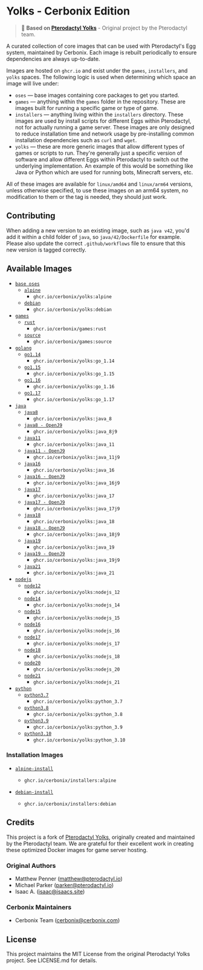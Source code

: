 # Yolks - Cerbonix Edition

> 🎯 **Based on [Pterodactyl Yolks](https://github.com/Cerbonix/yolks)** - Original project by the Pterodactyl team.

A curated collection of core images that can be used with Pterodactyl's Egg system, maintained by Cerbonix. Each image is rebuilt
periodically to ensure dependencies are always up-to-date.

Images are hosted on `ghcr.io` and exist under the `games`, `installers`, and `yolks` spaces. The following logic
is used when determining which space an image will live under:

* `oses` — base images containing core packages to get you started.
* `games` — anything within the `games` folder in the repository. These are images built for running a specific game
or type of game.
* `installers` — anything living within the `installers` directory. These images are used by install scripts for different
Eggs within Pterodactyl, not for actually running a game server. These images are only designed to reduce installation time
and network usage by pre-installing common installation dependencies such as `curl` and `wget`.
* `yolks` — these are more generic images that allow different types of games or scripts to run. They're generally just
a specific version of software and allow different Eggs within Pterodactyl to switch out the underlying implementation. An
example of this would be something like Java or Python which are used for running bots, Minecraft servers, etc.

All of these images are available for `linux/amd64` and `linux/arm64` versions, unless otherwise specified, to use
these images on an arm64 system, no modification to them or the tag is needed, they should just work.

## Contributing

When adding a new version to an existing image, such as `java v42`, you'd add it within a child folder of `java`, so
`java/42/Dockerfile` for example. Please also update the correct `.github/workflows` file to ensure that this new version
is tagged correctly.

## Available Images

* [`base oses`](https://github.com/Cerbonix/yolks/tree/master/oses)
  * [`alpine`](https://github.com/Cerbonix/yolks/tree/master/oses/alpine)
    * `ghcr.io/cerbonix/yolks:alpine`
  * [`debian`](https://github.com/Cerbonix/yolks/tree/master/oses/debian)
    * `ghcr.io/cerbonix/yolks:debian`
* [`games`](https://github.com/Cerbonix/yolks/tree/master/games)
  * [`rust`](https://github.com/Cerbonix/yolks/tree/master/games/rust)
    * `ghcr.io/cerbonix/games:rust`
  * [`source`](https://github.com/Cerbonix/yolks/tree/master/games/source)
    * `ghcr.io/cerbonix/games:source`
* [`golang`](https://github.com/Cerbonix/yolks/tree/master/go)
  * [`go1.14`](https://github.com/Cerbonix/yolks/tree/master/go/1.14)
    * `ghcr.io/cerbonix/yolks:go_1.14`
  * [`go1.15`](https://github.com/Cerbonix/yolks/tree/master/go/1.15)
    * `ghcr.io/cerbonix/yolks:go_1.15`
  * [`go1.16`](https://github.com/Cerbonix/yolks/tree/master/go/1.16)
    * `ghcr.io/cerbonix/yolks:go_1.16`
  * [`go1.17`](https://github.com/Cerbonix/yolks/tree/master/go/1.17)
    * `ghcr.io/cerbonix/yolks:go_1.17`
* [`java`](https://github.com/Cerbonix/yolks/tree/master/java)
  * [`java8`](https://github.com/Cerbonix/yolks/tree/master/java/8)
    * `ghcr.io/cerbonix/yolks:java_8`
  * [`java8 - OpenJ9`](https://github.com/Cerbonix/yolks/tree/master/java/8j9)
    * `ghcr.io/cerbonix/yolks:java_8j9`
  * [`java11`](https://github.com/Cerbonix/yolks/tree/master/java/11)
    * `ghcr.io/cerbonix/yolks:java_11`
  * [`java11 - OpenJ9`](https://github.com/Cerbonix/yolks/tree/master/java/11j9)
    * `ghcr.io/cerbonix/yolks:java_11j9`
  * [`java16`](https://github.com/Cerbonix/yolks/tree/master/java/16)
    * `ghcr.io/cerbonix/yolks:java_16`
  * [`java16 - OpenJ9`](https://github.com/Cerbonix/yolks/tree/master/java/16j9)
    * `ghcr.io/cerbonix/yolks:java_16j9`
  * [`java17`](https://github.com/Cerbonix/yolks/tree/master/java/17)
    * `ghcr.io/cerbonix/yolks:java_17`
  * [`java17 - OpenJ9`](https://github.com/Cerbonix/yolks/tree/master/java/17j9)
    * `ghcr.io/cerbonix/yolks:java_17j9`
  * [`java18`](https://github.com/Cerbonix/yolks/tree/master/java/18)
    * `ghcr.io/cerbonix/yolks:java_18`
  * [`java18 - OpenJ9`](https://github.com/Cerbonix/yolks/tree/master/java/18j9)
    * `ghcr.io/cerbonix/yolks:java_18j9`
  * [`java19`](https://github.com/Cerbonix/yolks/tree/master/java/19)
    * `ghcr.io/cerbonix/yolks:java_19`
  * [`java19 - OpenJ9`](https://github.com/Cerbonix/yolks/tree/master/java/19j9)
    * `ghcr.io/cerbonix/yolks:java_19j9`
  * [`java21`](https://github.com/Cerbonix/yolks/tree/master/java/21)
    * `ghcr.io/cerbonix/yolks:java_21`
* [`nodejs`](https://github.com/Cerbonix/yolks/tree/master/nodejs)
  * [`node12`](https://github.com/Cerbonix/yolks/tree/master/nodejs/12)
    * `ghcr.io/cerbonix/yolks:nodejs_12`
  * [`node14`](https://github.com/Cerbonix/yolks/tree/master/nodejs/14)
    * `ghcr.io/cerbonix/yolks:nodejs_14`
  * [`node15`](https://github.com/Cerbonix/yolks/tree/master/nodejs/15)
    * `ghcr.io/cerbonix/yolks:nodejs_15`
  * [`node16`](https://github.com/Cerbonix/yolks/tree/master/nodejs/16)
    * `ghcr.io/cerbonix/yolks:nodejs_16`
  * [`node17`](https://github.com/Cerbonix/yolks/tree/master/nodejs/17)
    * `ghcr.io/cerbonix/yolks:nodejs_17`
  * [`node18`](https://github.com/Cerbonix/yolks/tree/master/nodejs/18)
    * `ghcr.io/cerbonix/yolks:nodejs_18`
  * [`node20`](https://github.com/Cerbonix/yolks/tree/master/nodejs/20)
    * `ghcr.io/cerbonix/yolks:nodejs_20`
  * [`node21`](https://github.com/Cerbonix/yolks/tree/master/nodejs/21)
    * `ghcr.io/cerbonix/yolks:nodejs_21`
* [`python`](https://github.com/Cerbonix/yolks/tree/master/python)
  * [`python3.7`](https://github.com/Cerbonix/yolks/tree/master/python/3.7)
    * `ghcr.io/cerbonix/yolks:python_3.7`
  * [`python3.8`](https://github.com/Cerbonix/yolks/tree/master/python/3.8)
    * `ghcr.io/cerbonix/yolks:python_3.8`
  * [`python3.9`](https://github.com/Cerbonix/yolks/tree/master/python/3.9)
    * `ghcr.io/cerbonix/yolks:python_3.9`
  * [`python3.10`](https://github.com/Cerbonix/yolks/tree/master/python/3.10)
    * `ghcr.io/cerbonix/yolks:python_3.10`

### Installation Images

* [`alpine-install`](https://github.com/Cerbonix/yolks/tree/master/installers/alpine)
  * `ghcr.io/cerbonix/installers:alpine`

* [`debian-install`](https://github.com/Cerbonix/yolks/tree/master/installers/debian)
  * `ghcr.io/cerbonix/installers:debian`

## Credits

This project is a fork of [Pterodactyl Yolks](https://github.com/pterodactyl/yolks), originally created and maintained by the Pterodactyl team. We are grateful for their excellent work in creating these optimized Docker images for game server hosting.

### Original Authors
- Matthew Penner (matthew@pterodactyl.io)
- Michael Parker (parker@pterodactyl.io)  
- Isaac A. (isaac@isaacs.site)

### Cerbonix Maintainers
- Cerbonix Team (cerbonix@cerbonix.com)

## License

This project maintains the MIT License from the original Pterodactyl Yolks project. See LICENSE.md for details.
